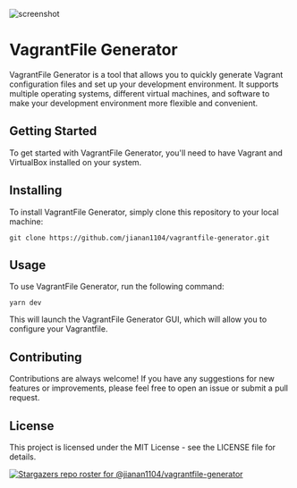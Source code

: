 ![screenshot](https://i.imgur.com/GJAhh9I.png)

# VagrantFile Generator
VagrantFile Generator is a tool that allows you to quickly generate Vagrant configuration files and set up your development environment. It supports multiple operating systems, different virtual machines, and software to make your development environment more flexible and convenient.

## Getting Started
To get started with VagrantFile Generator, you'll need to have Vagrant and VirtualBox installed on your system.

## Installing
To install VagrantFile Generator, simply clone this repository to your local machine:

```shell
git clone https://github.com/jianan1104/vagrantfile-generator.git
```

## Usage
To use VagrantFile Generator, run the following command:

```shell
yarn dev
```
This will launch the VagrantFile Generator GUI, which will allow you to configure your Vagrantfile.


## Contributing
Contributions are always welcome! If you have any suggestions for new features or improvements, please feel free to open an issue or submit a pull request.

## License
This project is licensed under the MIT License - see the LICENSE file for details.

[![Stargazers repo roster for @jianan1104/vagrantfile-generator](https://reporoster.com/stars/jianan1104/vagrantfile-generator)](https://github.com/jianan1104/vagrantfile-generator/stargazers)
